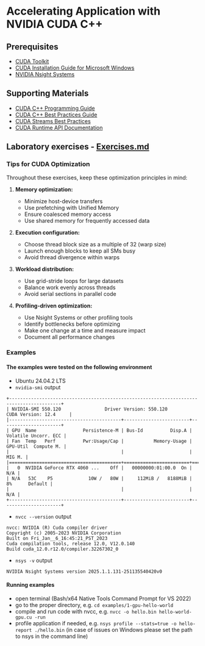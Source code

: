 # Accelerating Application with NVIDIA CUDA C++

## Prerequisites

- [CUDA Toolkit](https://developer.nvidia.com/cuda-downloads)
- [CUDA Installation Guide for Microsoft Windows](https://docs.nvidia.com/cuda/cuda-installation-guide-microsoft-windows/)
- [NVIDIA Nsight Systems](https://developer.nvidia.com/nsight-systems/get-started)

## Supporting Materials

- [CUDA C++ Programming Guide](https://docs.nvidia.com/cuda/cuda-c-programming-guide/)
- [CUDA C++ Best Practices Guide](https://docs.nvidia.com/cuda/cuda-c-best-practices-guide/contents.html)
- [CUDA Streams Best Practices](https://developer.nvidia.com/blog/gpu-pro-tip-cuda-7-streams-simplify-concurrency/)
- [CUDA Runtime API Documentation](https://docs.nvidia.com/cuda/cuda-runtime-api/index.html)

## Laboratory exercises - [Exercises.md](Exercises.md)


### Tips for CUDA Optimization

Throughout these exercises, keep these optimization principles in mind:

1. **Memory optimization:**
   - Minimize host-device transfers
   - Use prefetching with Unified Memory
   - Ensure coalesced memory access
   - Use shared memory for frequently accessed data

2. **Execution configuration:**
   - Choose thread block size as a multiple of 32 (warp size)
   - Launch enough blocks to keep all SMs busy
   - Avoid thread divergence within warps

3. **Workload distribution:**
   - Use grid-stride loops for large datasets
   - Balance work evenly across threads
   - Avoid serial sections in parallel code

4. **Profiling-driven optimization:**
   - Use Nsight Systems or other profiling tools
   - Identify bottlenecks before optimizing
   - Make one change at a time and measure impact
   - Document all performance changes

### Examples

#### The examples were tested on the following environment
- Ubuntu 24.04.2 LTS
- `nvidia-smi` output
```
+-----------------------------------------------------------------------------------------+
| NVIDIA-SMI 550.120                Driver Version: 550.120        CUDA Version: 12.4     |
|-----------------------------------------+------------------------+----------------------+
| GPU  Name                 Persistence-M | Bus-Id          Disp.A | Volatile Uncorr. ECC |
| Fan  Temp   Perf          Pwr:Usage/Cap |           Memory-Usage | GPU-Util  Compute M. |
|                                         |                        |               MIG M. |
|=========================================+========================+======================|
|   0  NVIDIA GeForce RTX 4060 ...    Off |   00000000:01:00.0  On |                  N/A |
| N/A   53C    P5             10W /   80W |     112MiB /   8188MiB |      8%      Default |
|                                         |                        |                  N/A |
+-----------------------------------------+------------------------+----------------------+
```
- `nvcc --version` output
```
nvcc: NVIDIA (R) Cuda compiler driver
Copyright (c) 2005-2023 NVIDIA Corporation
Built on Fri_Jan__6_16:45:21_PST_2023
Cuda compilation tools, release 12.0, V12.0.140
Build cuda_12.0.r12.0/compiler.32267302_0
```
- `nsys -v` output
```
NVIDIA Nsight Systems version 2025.1.1.131-251135540420v0
```

#### Running examples

- open terminal (Bash/x64 Native Tools Command Prompt for VS 2022)
- go to the proper directory, e.g. `cd examples/1-gpu-hello-world`
- compile and run code with nvcc, e.g. `nvcc -o hello.bin hello-world-gpu.cu -run`
- profile application if needed, e.g. `nsys profile --stats=true -o hello-report ./hello.bin` (in case of issues on Windows please set the path to nsys in the command line)
